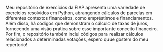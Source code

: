 Meu repositório de exercícios da FIAP apresenta uma variedade de exercícios resolvidos em Python, abrangendo cálculos de parcelas em diferentes contextos financeiros, como empréstimos e financiamentos. Além disso, há códigos que demonstram o cálculo de taxas de juros, fornecendo uma visão prática sobre esse importante conceito financeiro. Por fim, o repositório também inclui códigos para realizar cálculos relacionados a determinadas votações, espero quue gostem do meu repertorio!
